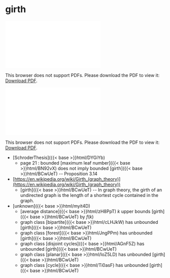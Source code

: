 # girth




<object data="../local_BCwUeT.pdf" type="application/pdf" width="100%" height="480px"><embed src="../local_BCwUeT.pdf"><p>This browser does not support PDFs. Please download the PDF to view it: <a href="../local_BCwUeT.pdf">Download PDF</a>.</p></embed></object>


<object data="../inclusions_BCwUeT.pdf" type="application/pdf" width="100%" height="480px"><embed src="../inclusions_BCwUeT.pdf"><p>This browser does not support PDFs. Please download the PDF to view it: <a href="../inclusions_BCwUeT.pdf">Download PDF</a>.</p></embed></object>

*  [SchroderThesis]({{< base >}}html/DYGiYb)
    * page 21 : bounded [maximum leaf number]({{< base >}}html/BN92vX) does not imply bounded [girth]({{< base >}}html/BCwUeT) -- Proposition 3.14
*  [https://en.wikipedia.org/wiki/Girth_(graph_theory)](https://en.wikipedia.org/wiki/Girth_(graph_theory))
    * [girth]({{< base >}}html/BCwUeT) -- In graph theory, the girth of an undirected graph is the length of a shortest cycle contained in the graph.
*  [unknown]({{< base >}}html/myit4D)
    * [average distance]({{< base >}}html/zH8PpT) $k$ upper bounds [girth]({{< base >}}html/BCwUeT) by $f(k)$
    * graph class [bipartite]({{< base >}}html/cLHJkW) has unbounded [girth]({{< base >}}html/BCwUeT)
    * graph class [forest]({{< base >}}html/JngPPm) has unbounded [girth]({{< base >}}html/BCwUeT)
    * graph class [disjoint cycles]({{< base >}}html/AGnF5Z) has unbounded [girth]({{< base >}}html/BCwUeT)
    * graph class [planar]({{< base >}}html/loZ5LD) has unbounded [girth]({{< base >}}html/BCwUeT)
    * graph class [cycle]({{< base >}}html/Ti0asF) has unbounded [girth]({{< base >}}html/BCwUeT)